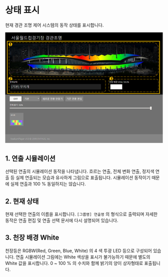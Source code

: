 # 상태 표시
현재 경관 조명 제어 시스템의 동작 상태를 표시합니다.

![상태 표시 예시](../image/main/메인화면상태표시.png)

## 1. 연출 시뮬레이션
선택된 연출의 시뮬레이션 동작을 나타냅니다.
흐르는 연출, 전체 변화 연출, 정지색 연출 등 실제 연출되는 모습과 유사하게 그림으로 표출됩니다.
시뮬레이션 동작이기 때문에 실제 연출과 100 % 동일하지는 않습니다.

## 2. 현재 상태
현재 선택한 연출의 이름을 표시합니다.
`[그룹명] 연출명` 의 형식으로 출력되며 자세한 동작은 연출 편집 및 연출 선택 문서에 다시 설명되어 있습니다.

## 3. 천장 배경 White
천장등은 RGBW(Red, Green, Blue, White) 의 4 색 투광 LED 등으로 구성되어 있습니다.
연출 시뮬레이션 그림에는 White 색상을 표시가 불가능하기 때문에 별도의 White 값을 표시합니다.
0 ~ 100 % 의 수치와 함께 밝기의 양이 상자형태로 표출됩니다.
